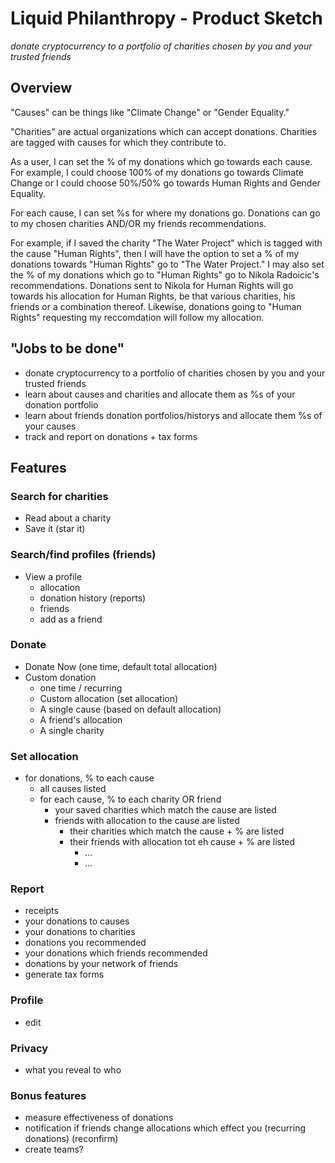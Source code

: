 # Liquid Philanthropy - Product Sketch

_donate cryptocurrency to a portfolio of charities chosen by you and your trusted friends_

## Overview

"Causes" can be things like "Climate Change" or "Gender Equality." 

"Charities" are actual organizations which can accept donations. Charities are tagged with causes for which they contribute to. 

As a user, I can set the % of my donations which go towards each cause. For example, I could choose 100% of my donations go towards Climate Change or I could choose 50%/50% go towards Human Rights and Gender Equality. 

For each cause, I can set %s for where my donations go. Donations can go to my chosen charities AND/OR my friends recommendations. 

For example, if I saved the charity "The Water Project" which is tagged with the cause "Human Rights", then I will have the option to set a % of my donations towards "Human Rights" go to "The Water Project." I may also set the % of my donations which go to "Human Rights" go to Nikola Radoicic's recommendations. Donations sent to Nikola for Human Rights will go towards his allocation for Human Rights, be that various charities, his friends or a combination thereof. Likewise, donations going to "Human Rights" requesting my reccomdation will follow my allocation.

## "Jobs to be done"
- donate cryptocurrency to a portfolio of charities chosen by you and your trusted friends
- learn about causes and charities and allocate them as %s of your donation portfolio
- learn about friends donation portfolios/historys and allocate them %s of your causes
- track and report on donations + tax forms 

## Features
### Search for charities
- Read about a charity
- Save it (star it) 

### Search/find profiles (friends)
- View a profile
  - allocation
  - donation history (reports)
  - friends
  - add as a friend

### Donate
- Donate Now (one time, default total allocation)
- Custom donation
  - one time / recurring
  - Custom allocation (set allocation)
  - A single cause (based on default allocation)
  - A friend's allocation
  - A single charity

### Set allocation
- for donations, % to each cause
  - all causes listed
  - for each cause, % to each charity OR friend
    - your saved charities which match the cause are listed
    - friends with allocation to the cause are listed
      - their charities which match the cause + % are listed
      - their friends with allocation tot eh cause + % are listed
        - ... 
        - ...

### Report
- receipts
- your donations to causes
- your donations to charities 
- donations you recommended
- your donations which friends recommended 
- donations by your network of friends
- generate tax forms


### Profile
- edit

### Privacy
- what you reveal to who

### Bonus features 
- measure effectiveness of donations
- notification if friends change allocations which effect you (recurring donations) (reconfirm) 
- create teams?
